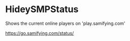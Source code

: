 # HideySMPStatus

Shows the current online players on 'play.samifying.com'

https://go.samifying.com/status/
